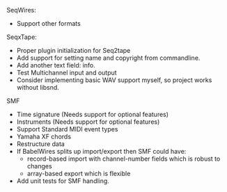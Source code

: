 
SeqWires:
* Support other formats

SeqxTape:
* Proper plugin initialization for Seq2tape
* Add support for setting name and copyright from commandline.
* Add another text field: info.
* Test Multichannel input and output
* Consider implementing basic WAV support myself, so project works without libsnd.

SMF
* Time signature (Needs support for optional features)
* Instruments (Needs support for optional features)
* Support Standard MIDI event types
* Yamaha XF chords
* Restructure data
* If BabelWires splits up import/export then SMF could have:
  - record-based import with channel-number fields which is robust to changes
  - array-based export which is flexible
* Add unit tests for SMF handling.
